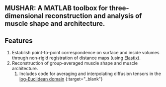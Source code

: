 ## MUSHAR: A MATLAB toolbox for three-dimensional reconstruction and analysis of muscle shape and architecture.

## Features
1. Establish point-to-point correspondence on surface and inside volumes through non-rigid registration of distance maps (using [Elastix](https://elastix.lumc.nl/)).
1. Reconstruction of group-averaged muscle shape and muscle architecture.
    1. Includes code for averaging and interpolating diffusion tensors in the [log-Euclidean domain](https://doi.org/10.1002/mrm.20965) {:target="_blank"}




